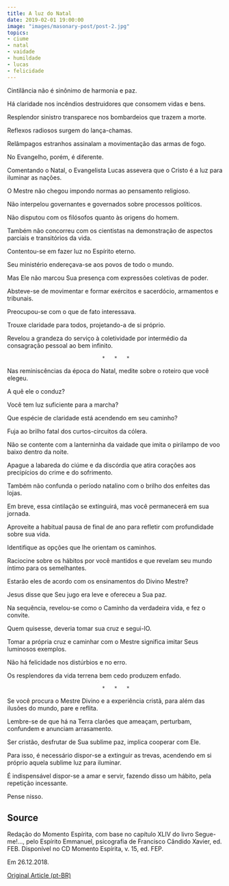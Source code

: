 ```yaml
---
title: A luz do Natal
date: 2019-02-01 19:00:00
image: "images/masonary-post/post-2.jpg"
topics: 
- ciume
- natal
- vaidade
- humildade
- lucas
- felicidade
---
```



Cintilância não é sinônimo de harmonia e paz.

Há claridade nos incêndios destruidores que consomem vidas e bens.

Resplendor sinistro transparece nos bombardeios que trazem a morte.

Reflexos radiosos surgem do lança-chamas.

Relâmpagos estranhos assinalam a movimentação das armas de fogo.

No Evangelho, porém, é diferente.

Comentando o Natal, o Evangelista Lucas assevera que o Cristo é a luz para
iluminar as nações.

O Mestre não chegou impondo normas ao pensamento religioso.

Não interpelou governantes e governados sobre processos políticos.

Não disputou com os filósofos quanto às origens do homem.

Também não concorreu com os cientistas na demonstração de aspectos parciais e
transitórios da vida.

Contentou-se em fazer luz no Espírito eterno.

Seu ministério endereçava-se aos povos de todo o mundo.

Mas Ele não marcou Sua presença com expressões coletivas de poder.

Absteve-se de movimentar e formar exércitos e sacerdócio, armamentos e
tribunais.

Preocupou-se com o que de fato interessava.

Trouxe claridade para todos, projetando-a de si próprio.

Revelou a grandeza do serviço à coletividade por intermédio da consagração
pessoal ao bem infinito.

                                   *   *   *

Nas reminiscências da época do Natal, medite sobre o roteiro que você elegeu.

A quê ele o conduz?

Você tem luz suficiente para a marcha?

Que espécie de claridade está acendendo em seu caminho?

Fuja ao brilho fatal dos curtos-circuitos da cólera.

Não se contente com a lanterninha da vaidade que imita o pirilampo de voo baixo
dentro da noite.

Apague a labareda do ciúme e da discórdia que atira corações aos precipícios do
crime e do sofrimento.

Também não confunda o período natalino com o brilho dos enfeites das lojas.

Em breve, essa cintilação se extinguirá, mas você permanecerá em sua jornada.

Aproveite a habitual pausa de final de ano para refletir com profundidade sobre
sua vida.

Identifique as opções que lhe orientam os caminhos.

Raciocine sobre os hábitos por você mantidos e que revelam seu mundo íntimo
para os semelhantes.

Estarão eles de acordo com os ensinamentos do Divino Mestre?

Jesus disse que Seu jugo era leve e ofereceu a Sua paz.

Na sequência, revelou-se como o Caminho da verdadeira vida, e fez o convite.

Quem quisesse, deveria tomar sua cruz e segui-lO.

Tomar a própria cruz e caminhar com o Mestre significa imitar Seus luminosos
exemplos.

Não há felicidade nos distúrbios e no erro.

Os resplendores da vida terrena bem cedo produzem enfado.

                                   *   *   *

Se você procura o Mestre Divino e a experiência cristã, para além das ilusões
do mundo, pare e reflita.

Lembre-se de que há na Terra clarões que ameaçam, perturbam, confundem e
anunciam arrasamento.

Ser cristão, desfrutar de Sua sublime paz, implica cooperar com Ele.

Para isso, é necessário dispor-se a extinguir as trevas, acendendo em si
próprio aquela sublime luz para iluminar.

É indispensável dispor-se a amar e servir, fazendo disso um hábito, pela
repetição incessante.

Pense nisso.

## Source
Redação do Momento Espírita, com base no capítulo XLIV
do livro Segue-me!..., pelo Espírito Emmanuel, psicografia
de Francisco Cândido Xavier, ed. FEB.
Disponível no CD Momento Espírita, v. 15, ed. FEP.

Em 26.12.2018.

[Original Article (pt-BR)](http://momento.com.br/pt/ler_texto.php?id=5623)
